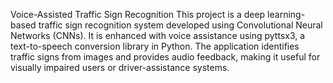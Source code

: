 Voice-Assisted Traffic Sign Recognition
This project is a deep learning-based traffic sign recognition system developed using Convolutional Neural Networks (CNNs).
It is enhanced with voice assistance using pyttsx3, a text-to-speech conversion library in Python. 
The application identifies traffic signs from images and provides audio feedback, making it useful for visually impaired users or driver-assistance systems.
